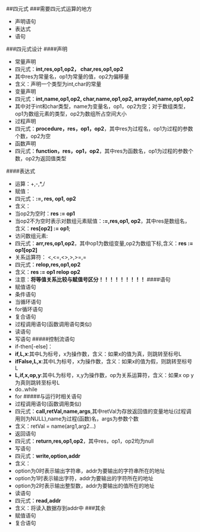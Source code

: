 ##四元式
###需要四元式运算的地方
* 声明语句
* 表达式
* 语句

###四元式设计
####声明
* 常量声明
 * 四元式：**int,res,op1,op2， char,res,op1,op2**
 * 其中res为常量名，op1为常量的值，op2为偏移量
 * 含义：声明一个类型为int,char的常量
* 变量声明
 * 四元式：**int,name,op1,op2, char,name,op1,op2, arraydef,name,op1,op2**
 * 其中对于int和char类型，name为变量名，op1，op2为空；对于数组类型，op1为数组元素的类型，op2为数组所占空间大小
* 过程声明
 * 四元式：**procedure，res，op1，op2**，其中res为过程名，op1为过程的参数个数，op2为空
* 函数声明
 * 四元式：**function，res，op1，op2**，其中res为函数名，op1为过程的参数个数，op2为返回值类型

####表达式
* 运算：+,-,*,/
* 赋值：
 * 四元式：**:=, res, op1, op2**
 * 含义： 
 * 当op2为空时：**res := op1**
 * 当op2不为空时表示对数组元素赋值：**:=,res,op1, op2**，其中res是数组名，含义：**res[op2] := op1**;
* 访问数组元素:
 * 四元式：**arr,res,op1,op2**，其中op1为数组变量,op2为数组下标,含义：**res := op1[op2]**
* 关系运算符： <,<=,<>,>,>=,=
 * 四元式：**relop,res,op1,op2**
 * 含义：**res := op1 relop op2**
 * 注意：**将等值关系比较与赋值号区分！！！！！！！！！**
####语句
* 赋值语句
* 条件语句
* 当循环语句
* for循环语句
* 复合语句
* 过程调用语句(函数调用语句类似)
* 读语句
* 写语句
#####控制流语句
* if-then[-else]：
 * **if,L,x**:其中L为标号，x为操作数，含义：如果x的值为真，则跳转至标号L
 * **ifFalse,L,x**:其中L为标号，x为操作数，含义：如果x的值为假，则跳转至标号L
 * **L,if,x,op,y**:其中L为标号，x,y为操作数，op为关系运算符，含义：如果x op y为真则跳转至标号L
* do..while
* for
#####与运行时相关语句
* 过程调用语句(函数调用类似)
 * 四元式：**call,retVal,name,args**,其中retVal为存放返回值的变量地址(过程调用则为NULL),name为过程(函数)名，args为参数个数
 * 含义：retVal = name(arg1,arg2...)
* 返回语句
 * 四元式：**return,res,op1,op2**，其中res，op1，op2均为null
* 写语句
 * 四元式：**write,option,addr**
 * 含义：
 * option为0时表示输出字符串，addr为要输出的字符串所在的地址
 * option为1时表示输出字符，addr为要输出的字符所在的地址
 * option为2时表示输出整型数，addr为要输出的值所在的地址
* 读语句
 * 四元式：**read,addr**
 * 含义：将读入数据存到addr中
###其余
* 赋值语句
* 复合语句




